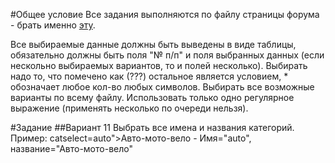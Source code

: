 #Общее условие
Все задания выполняются по файлу страницы форума - брать именно <a href="source/index.html">эту</a>.

Все выбираемые данные должны быть выведены в виде таблицы, обязательно должны быть поля "№ п/п" и поля выбранных данных (если нескольно выбираемых вариантов, то и полей несколько).
Выбирать надо то, что помечено как (???) остальное является условием, * обозначает любое кол-во любых символов.
Выбирать все возможные варианты по всему файлу.
Использовать только одно регулярное выражение (применять несколько по очереди нельзя).

#Задание
##Вариант 11
Выбрать все имена и названия категорий. Пример: catselect=auto">Авто-мото-вело - Имя="auto", название="Авто-мото-вело"